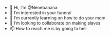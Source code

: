 - 👋 Hi, I’m @Nenebanana
- 👀 I’m interested in your funeral
- 🌱 I’m currently learning on how to do your mom
- 💞️ I’m looking to collaborate on making slaves
- 📫 How to reach me is by going to hell

<!---
Nenebanana/Nenebanana is a ✨ special ✨ repository because its `README.md` (this file) appears on your GitHub profile.
You can click the Preview link to take a look at your changes.
--->
